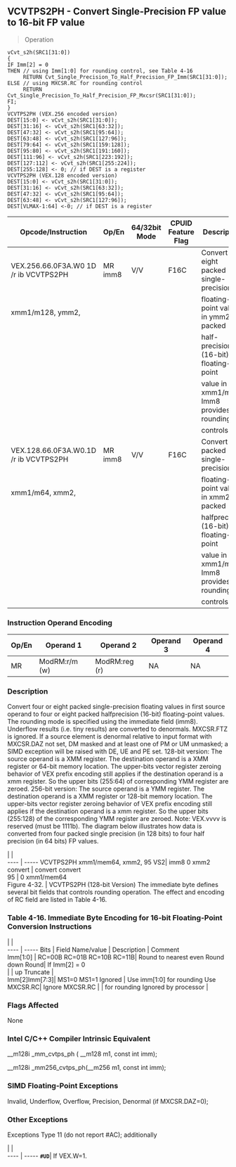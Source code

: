 ## VCVTPS2PH - Convert Single-Precision FP value to 16-bit FP value

> Operation

``` slim
vCvt_s2h(SRC1[31:0])
{
IF Imm[2] = 0
THEN // using Imm[1:0] for rounding control, see Table 4-16
     RETURN Cvt_Single_Precision_To_Half_Precision_FP_Imm(SRC1[31:0]);
ELSE // using MXCSR.RC for rounding control
     RETURN Cvt_Single_Precision_To_Half_Precision_FP_Mxcsr(SRC1[31:0]);
FI;
}
VCVTPS2PH (VEX.256 encoded version)
DEST[15:0] <- vCvt_s2h(SRC1[31:0]);
DEST[31:16] <- vCvt_s2h(SRC1[63:32]);
DEST[47:32] <- vCvt_s2h(SRC1[95:64]);
DEST[63:48] <- vCvt_s2h(SRC1[127:96]);
DEST[79:64] <- vCvt_s2h(SRC1[159:128]);
DEST[95:80] <- vCvt_s2h(SRC1[191:160]);
DEST[111:96] <- vCvt_s2h(SRC1[223:192]);
DEST[127:112] <- vCvt_s2h(SRC1[255:224]);
DEST[255:128] <- 0; // if DEST is a register
VCVTPS2PH (VEX.128 encoded version)
DEST[15:0] <- vCvt_s2h(SRC1[31:0]);
DEST[31:16] <- vCvt_s2h(SRC1[63:32]);
DEST[47:32] <- vCvt_s2h(SRC1[95:64]);
DEST[63:48] <- vCvt_s2h(SRC1[127:96]);
DEST[VLMAX-1:64] <-0; // if DEST is a register

```

 Opcode/Instruction                   | Op/En  | 64/32bit Mode| CPUID Feature Flag| Description                              
 ---  | --- | --- | --- | ---
 VEX.256.66.0F3A.W0 1D /r ib VCVTPS2PH| MR imm8| V/V          | F16C              | Convert eight packed single-precision    
 xmm1/m128, ymm2,                     |        |              |                   | floating-point value in ymm2 to packed   
                                      |        |              |                   | half-precision (16-bit) floating-point   
                                      |        |              |                   | value in xmm1/mem. Imm8 provides rounding
                                      |        |              |                   | controls.                                
 VEX.128.66.0F3A.W0.1D /r ib VCVTPS2PH| MR imm8| V/V          | F16C              | Convert four packed single-precision     
 xmm1/m64, xmm2,                      |        |              |                   | floating-point value in xmm2 to packed   
                                      |        |              |                   | halfprecision (16-bit) floating-point    
                                      |        |              |                   | value in xmm1/mem. Imm8 provides rounding
                                      |        |              |                   | controls.                                

### Instruction Operand Encoding
 Op/En| Operand 1    | Operand 2    | Operand 3| Operand 4
 ---  | --- | --- | --- | ---
 MR   | ModRM:r/m (w)| ModRM:reg (r)| NA       | NA       

### Description
Convert four or eight packed single-precision floating values in first source
operand to four or eight packed halfprecision (16-bit) floating-point values.
The rounding mode is specified using the immediate field (imm8). Underflow results
(i.e. tiny results) are converted to denormals. MXCSR.FTZ is ignored. If a source
element is denormal relative to input format with MXCSR.DAZ not set, DM masked
and at least one of PM or UM unmasked; a SIMD exception will be raised with
DE, UE and PE set. 128-bit version: The source operand is a XMM register. The
destination operand is a XMM register or 64-bit memory location. The upper-bits
vector register zeroing behavior of VEX prefix encoding still applies if the
destination operand is a xmm register. So the upper bits (255:64) of corresponding
YMM register are zeroed. 256-bit version: The source operand is a YMM register.
The destination operand is a XMM register or 128-bit memory location. The upper-bits
vector register zeroing behavior of VEX prefix encoding still applies if the
destination operand is a xmm register. So the upper bits (255:128) of the corresponding
YMM register are zeroed. Note: VEX.vvvv is reserved (must be 1111b). The diagram
below illustrates how data is converted from four packed single precision (in
128 bits) to four half precision (in 64 bits) FP values.

   | |  
---- | -----
 VCVTPS2PH xmm1/mem64, xmm2, 95 VS2| imm8 0 xmm2                
 convert                           | convert convert            
 95                                | 0 xmm1/mem64               
 Figure 4-32.                      | VCVTPS2PH (128-bit Version)
The immediate byte defines several bit fields that controls rounding operation.
The effect and encoding of RC field are listed in Table 4-16.


### Table 4-16. Immediate Byte Encoding for 16-bit Floating-Point Conversion Instructions
   | |  
---- | -----
 Bits          | Field Name/value           | Description                           | Comment        
 Imm[1:0]      | RC=00B RC=01B RC=10B RC=11B| Round to nearest even Round down Round| If Imm[2] = 0  
               |                            | up Truncate                           |                
 Imm[2]Imm[7:3]| MS1=0 MS1=1 Ignored        | Use imm[1:0] for rounding Use MXCSR.RC| Ignore MXCSR.RC
               |                            | for rounding Ignored by processor     |                


### Flags Affected
None


### Intel C/C++ Compiler Intrinsic Equivalent
__m128i _mm_cvtps_ph ( __m128 m1, const int imm);

__m128i _mm256_cvtps_ph(__m256 m1, const int imm);


### SIMD Floating-Point Exceptions
Invalid, Underflow, Overflow, Precision, Denormal (if MXCSR.DAZ=0);


### Other Exceptions
Exceptions Type 11 (do not report #AC); additionally

   | |  
---- | -----
 **``#UD``**| If VEX.W=1.
